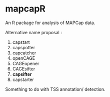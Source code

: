 # mapcapR
An R package for analysis of MAPCap data.

Alternative name proposal : 
1. capstart
2. capspotter
3. capcatcher
4. openCAGE
5. CAGEopener
6. CAGEsifter
7. **capsifter**
8. capstarter

Something to do with TSS annotation/ detection.
